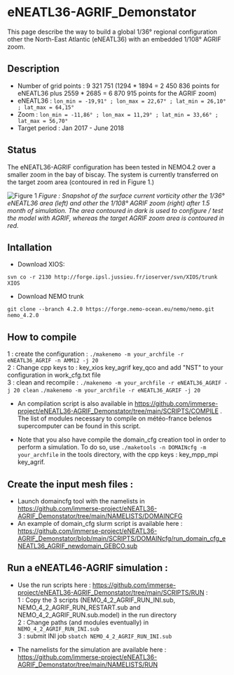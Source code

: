 # eNEATL36-AGRIF_Demonstator

This page describe the way to build a global 1/36° regional configuration other the North-East Atlantic (eNEATL36) with an embedded 1/108° AGRIF zoom.

## Description

* Number of grid points : 9 321 751 (1294 * 1894 = 2 450 836 points for eNEATL36 plus 2559 * 2685 = 6 870 915 points for the AGRIF zoom)
* eNEATL36 : `lon_min = -19,91° ; lon_max = 22,67° ; lat_min = 26,10° ; lat_max = 64,15°`
* Zoom : `lon_min = -11,86° ; lon_max = 11,29° ; lat_min = 33,66° ; lat_max = 56,70°`
* Target period : Jan 2017 - June 2018

## Status

The eNEATL36-AGRIF configuration has been tested in NEMO4.2 over a smaller zoom in the bay of biscay. The system is currently transferred on the target zoom area (contoured in red in Figure 1.)

![Figure 1](https://github.com/immerse-project/eNEATL36-AGRIF_Demonstator/blob/main/FIGURES/figure_AGRIF.png)
_Figure : Snapshot of the surface current vorticity other the 1/36° eNEATL36 area (left) and other the 1/108° AGRIF zoom (right) after 1.5 month of simulation. The area contoured in dark is used to configure / test the model with AGRIF, whereas the target AGRIF zoom area is contoured in red._

## Intallation

* Download XIOS:

`svn co -r 2130 http://forge.ipsl.jussieu.fr/ioserver/svn/XIOS/trunk XIOS`

* Download NEMO trunk

`git clone --branch 4.2.0 https://forge.nemo-ocean.eu/nemo/nemo.git nemo_4.2.0`


## How to compile

 
  1 : create the configuration : `./makenemo -m your_archfile -r eNEATL36_AGRIF -n AMM12 -j 20`   
  2 : Change cpp keys to : key_xios key_agrif key_qco and add "NST" to your configuration in work_cfg.txt file   
  3 : clean and recompile : 
  `./makenemo -m your_archfile -r eNEATL36_AGRIF -j 20 clean`
  `./makenemo -m your_archfile -r eNEATL36_AGRIF -j 20`   
  
* An compilation script is also available in https://github.com/immerse-project/eNEATL36-AGRIF_Demonstator/tree/main/SCRIPTS/COMPILE . The list of modules necessary to compile on météo-france belenos supercomputer can be found in this script.

* Note that you also have compile the domain_cfg creation tool in order to perform a simulation. To do so, use `./maketools -n DOMAINcfg -m your_archfile` in the tools directory, with the cpp keys : key_mpp_mpi key_agrif.

## Create the input mesh files : 

* Launch domaincfg tool with the namelists in https://github.com/immerse-project/eNEATL36-AGRIF_Demonstator/tree/main/NAMELISTS/DOMAINCFG
* An example of domain_cfg slurm script is available here : https://github.com/immerse-project/eNEATL36-AGRIF_Demonstator/blob/main/SCRIPTS/DOMAINcfg/run_domain_cfg_eNEATL36_AGRIF_newdomain_GEBCO.sub

## Run a eNEATL46-AGRIF simulation : 

* Use the run scripts here : https://github.com/immerse-project/eNEATL36-AGRIF_Demonstator/tree/main/SCRIPTS/RUN :   
1 : Copy the 3 scripts (NEMO_4_2_AGRIF_RUN_INI.sub, NEMO_4_2_AGRIF_RUN_RESTART.sub and NEMO_4_2_AGRIF_RUN.sub.model) in the run directory   
2 : Change paths (and modules eventually) in `NEMO_4_2_AGRIF_RUN_INI.sub`   
3 : submit INI job `sbatch NEMO_4_2_AGRIF_RUN_INI.sub`  

* The namelists for the simulation are available here : https://github.com/immerse-project/eNEATL36-AGRIF_Demonstator/tree/main/NAMELISTS/RUN 


